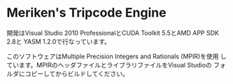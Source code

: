 Meriken's Tripcode Engine
=========================

開発はVisual Studio 2010 ProfessionalとCUDA Toolkit 5.5とAMD APP SDK 2.8と
YASM 1.2.0で行なっています。

このソフトウェアはMultiple Precision Integers and Rationals (MPIR)を使用
しています。MPIRのヘッダファイルとライブラリファイルをVisual Studioの
フォルダにコピーしてからビルドしてください。
